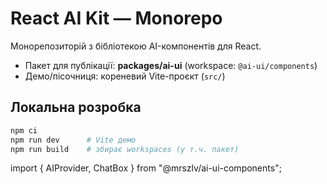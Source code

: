 # React AI Kit — Monorepo

Монорепозиторій з бібліотекою AI-компонентів для React.

- Пакет для публікації: **packages/ai-ui** (workspace: `@ai-ui/components`)
- Демо/пісочниця: кореневий Vite-проєкт (`src/`)

## Локальна розробка

```bash
npm ci
npm run dev      # Vite демо
npm run build    # збирає workspaces (у т.ч. пакет)
```

import { AIProvider, ChatBox } from "@mrszlv/ai-ui-components";
